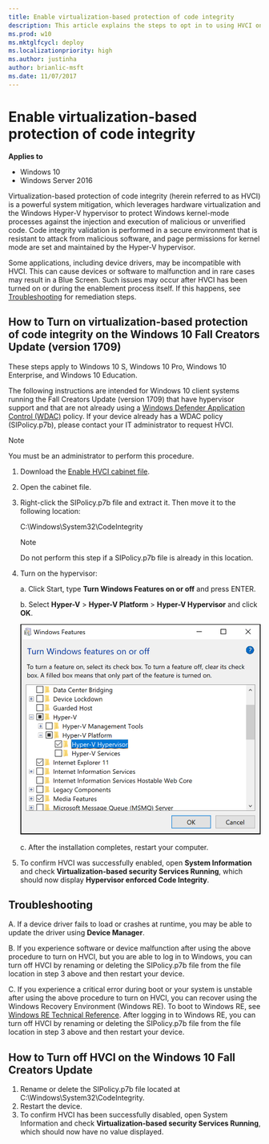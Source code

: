 ```yaml
---
title: Enable virtualization-based protection of code integrity 
description: This article explains the steps to opt in to using HVCI on Windows devices. 
ms.prod: w10
ms.mktglfcycl: deploy
ms.localizationpriority: high
ms.author: justinha
author: brianlic-msft
ms.date: 11/07/2017
---
```


# Enable virtualization-based protection of code integrity 

**Applies to**  

- Windows 10
- Windows Server 2016 

Virtualization-based protection of code integrity (herein referred to as HVCI) is a powerful system mitigation, which leverages hardware virtualization and the Windows Hyper-V hypervisor to protect Windows kernel-mode processes against the injection and execution of malicious or unverified code. 
Code integrity validation is performed in a secure environment that is resistant to attack from malicious software, and page permissions for kernel mode are set and maintained by the Hyper-V hypervisor.  

Some applications, including device drivers, may be incompatible with HVCI. 
This can cause devices or software to malfunction and in rare cases may result in a Blue Screen. Such issues may occur after HVCI has been turned on or during the enablement process itself. 
If this happens, see [Troubleshooting](#troubleshooting) for remediation steps. 

## How to Turn on virtualization-based protection of code integrity on the Windows 10 Fall Creators Update (version 1709) 

These steps apply to Windows 10 S, Windows 10 Pro, Windows 10 Enterprise, and Windows 10 Education. 

The following instructions are intended for Windows 10 client systems running the Fall Creators Update (version 1709) that have hypervisor support and that are not already using a [Windows Defender Application Control (WDAC)](https://blogs.technet.microsoft.com/mmpc/2017/10/23/introducing-windows-defender-application-control/) policy. 
If your device already has a WDAC policy (SIPolicy.p7b), please contact your IT administrator to request HVCI. 

> [!NOTE]
> You must be an administrator to perform this procedure. 

1. Download the [Enable HVCI cabinet file](http://download.microsoft.com/download/7/A/F/7AFBCDD1-578B-49B0-9B27-988EAEA89A8B/EnableHVCI.cab).

2. Open the cabinet file.

3. Right-click the SIPolicy.p7b file and extract it. Then move it to the following location: 

   C:\Windows\System32\CodeIntegrity

   > [!NOTE]
   > Do not perform this step if a SIPolicy.p7b file is already in this location.

4. Turn on the hypervisor:

   a. Click Start, type **Turn Windows Features on or off** and press ENTER. 

   b. Select **Hyper-V** > **Hyper-V Platform** > **Hyper-V Hypervisor** and click **OK**.  

      ![Turn Windows features on or off](images\turn-windows-features-on-or-off.png)

   c. After the installation completes, restart your computer. 

5. To confirm HVCI was successfully enabled, open **System Information** and check **Virtualization-based security Services Running**, which should now display **Hypervisor enforced Code Integrity**.      


## Troubleshooting

A. If a device driver fails to load or crashes at runtime, you may be able to update the driver using **Device Manager**.

B. If you experience software or device malfunction after using the above procedure to turn on HVCI, but you are able to log in to Windows, you can turn off HVCI by renaming or deleting the SIPolicy.p7b file from the file location in step 3 above and then restart your device.

C. If you experience a critical error during boot or your system is unstable after using the above procedure to turn on HVCI, you can recover using the Windows Recovery Environment (Windows RE). To boot to Windows RE, see [Windows RE Technical Reference](https://docs.microsoft.com/windows-hardware/manufacture/desktop/windows-recovery-environment--windows-re--technical-reference). After logging in to Windows RE, you can turn off HVCI by renaming or deleting the SIPolicy.p7b file from the file location in step 3 above and then restart your device.

## How to Turn off HVCI on the Windows 10 Fall Creators Update

1.	Rename or delete the SIPolicy.p7b file located at C:\Windows\System32\CodeIntegrity.
2.	Restart the device.
3.	To confirm HVCI has been successfully disabled, open System Information and check **Virtualization-based security Services Running**, which should now have no value displayed.
